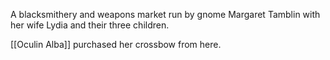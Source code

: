 A blacksmithery and weapons market run by gnome Margaret Tamblin with her wife Lydia and their three children.

[[Oculin Alba]] purchased her crossbow from here.